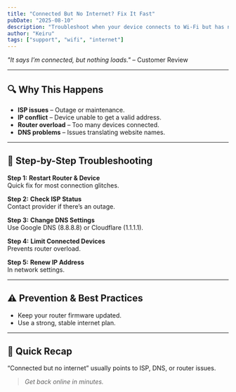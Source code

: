 ```yaml
---
title: "Connected But No Internet? Fix It Fast"
pubDate: "2025-08-10"
description: "Troubleshoot when your device connects to Wi-Fi but has no internet."
author: "Keiru"
tags: ["support", "wifi", "internet"]
---
```


_"It says I’m connected, but nothing loads."_ – Customer Review

---

## 🔍 Why This Happens

- **ISP issues** – Outage or maintenance.
- **IP conflict** – Device unable to get a valid address.
- **Router overload** – Too many devices connected.
- **DNS problems** – Issues translating website names.

---

## 🧭 Step-by-Step Troubleshooting

**Step 1:** **Restart Router & Device**  
Quick fix for most connection glitches.

**Step 2:** **Check ISP Status**  
Contact provider if there’s an outage.

**Step 3:** **Change DNS Settings**  
Use Google DNS (8.8.8.8) or Cloudflare (1.1.1.1).

**Step 4:** **Limit Connected Devices**  
Prevents router overload.

**Step 5:** **Renew IP Address**  
In network settings.

---

## ⚠️ Prevention & Best Practices

- Keep your router firmware updated.
- Use a strong, stable internet plan.

---

## 📌 Quick Recap

“Connected but no internet” usually points to ISP, DNS, or router issues.  
> _Get back online in minutes._
